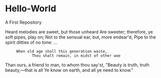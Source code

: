 # Hello-World
A First Repository


Heard melodies are sweet, but those unheard
       Are sweeter; therefore, ye soft pipes, play on;
Not to the sensual ear, but, more endear'd,
       Pipe to the spirit ditties of no tone:
      ...

         When old age shall this generation waste,
                Thou shalt remain, in midst of other woe
Than ours, a friend to man, to whom thou say'st,
         "Beauty is truth, truth beauty,—that is all
                Ye know on earth, and all ye need to know."
